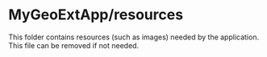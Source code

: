 # MyGeoExtApp/resources

This folder contains resources (such as images) needed by the application. This file can
be removed if not needed.
